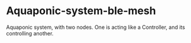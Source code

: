 # Aquaponic-system-ble-mesh
Aquaponic system, with two nodes. One is acting like a Controller, and its controlling another.
